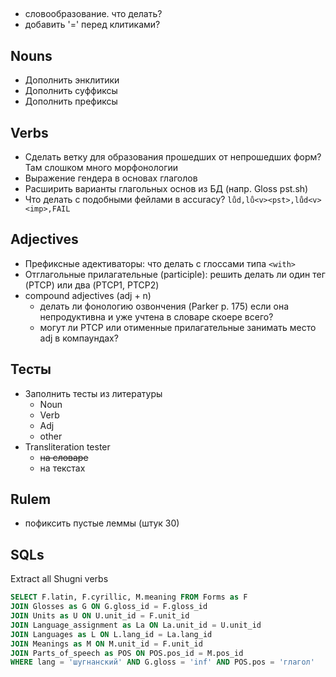 ## 
- словообразование. что делать?
- добавить '=' перед клитиками?

## Nouns
- Дополнить энклитики
- Дополнить суффиксы
- Дополнить префиксы
## Verbs
- Сделать ветку для образования прошедших от непрошедших форм? Там слошком много морфонологии
- Выражение гендера в основах глаголов
- Расширить варианты глагольных основ из БД (напр. Gloss pst.sh)
- Что делать с подобными фейлами в accuracy? `lůd,lů<v><pst>,lůd<v><imp>,FAIL`
## Adjectives
- Префиксные адективаторы: что делать с глоссами типа `<with>`
- Отглагольные прилагательные (participle): решить делать ли один тег (PTCP) или два (PTCP1, PTCP2)
- compound adjectives (adj + n) 
    - делать ли фонологию озвончения (Parker p. 175) если она непродуктивна и уже учтена в словаре скоере всего?
    - могут ли PTCP или отименные прилагательные занимать место adj в компаундах?
## Тесты
- Заполнить тесты из литературы
    - Noun
    - Verb
    - Adj
    - other
- Transliteration tester 
    - ~~на словаре~~
    - на текстах
## Rulem
- пофиксить пустые леммы (штук 30)
## SQLs
Extract all Shugni verbs
```sql
SELECT F.latin, F.cyrillic, M.meaning FROM Forms as F
JOIN Glosses as G ON G.gloss_id = F.gloss_id
JOIN Units as U ON U.unit_id = F.unit_id
JOIN Language_assignment as La ON La.unit_id = U.unit_id
JOIN Languages as L ON L.lang_id = La.lang_id
JOIN Meanings as M ON M.unit_id = F.unit_id
JOIN Parts_of_speech as POS ON POS.pos_id = M.pos_id
WHERE lang = 'шугнанский' AND G.gloss = 'inf' AND POS.pos = 'глагол'
```